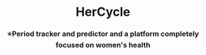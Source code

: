 <div id="top"></div>

<h1 align="center"> HerCycle </h1>
<h3 align="center"> ⭐Period tracker and predictor and a platform completely focused on women's health</h3>

<!-- ---------------------------------------------------------------------------------------------------------------------- -->


